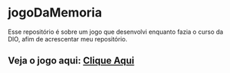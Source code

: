 # jogoDaMemoria
Esse repositório é sobre um jogo que desenvolvi enquanto fazia o curso da DIO, afim de acrescentar meu repositório.
## Veja o jogo aqui: [Clique Aqui](https://elveterano.github.io/jogoDaMemoria/)
